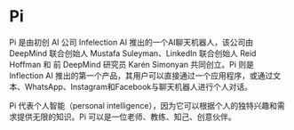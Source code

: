 # Pi

Pi 是由初创 AI 公司 Infelection AI 推出的一个AI聊天机器人，该公司由 DeepMind 联合创始人 Mustafa Suleyman、LinkedIn 联合创始人 Reid Hoffman 和 前 DeepMind 研究员 Karén Simonyan 共同创立。Pi 则是 Inflection AI 推出的第一个产品，其用户可以直接通过一个应用程序，或通过文本、WhatsApp、Instagram和Facebook与聊天机器人进行个人对话。

Pi 代表个人智能（personal intelligence），因为它可以根据个人的独特兴趣和需求提供无限的知识。Pi 可以是一位老师、教练、知己、创意伙伴。